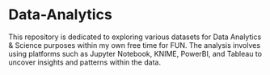 # Data-Analytics

This repository is dedicated to exploring various datasets for Data Analytics & Science purposes within my own free time for FUN. The analysis involves using platforms such as Jupyter Notebook, KNIME, PowerBI, and Tableau to uncover insights and patterns within the data.


